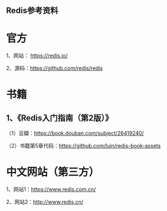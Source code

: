 Redis参考资料
---

# 官方

1、网站： https://redis.io/

2、源码：https://github.com/redis/redis

# 书籍

## 1、《Redis入门指南（第2版）》

（1）豆瓣：https://book.douban.com/subject/26419240/

（2）书籍第5章代码：https://github.com/luin/redis-book-assets

# 中文网站（第三方）

1、网站1：https://www.redis.com.cn/

2、网站2：http://www.redis.cn/



